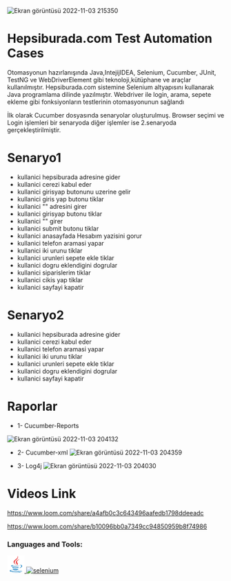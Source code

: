 ![Ekran görüntüsü 2022-11-03 215350](https://user-images.githubusercontent.com/98288587/199809871-319dd0da-69d9-4909-b4a6-db6390c3da03.png)

# Hepsiburada.com Test Automation Cases
Otomasyonun hazırlanışında Java,IntejijIDEA, Selenium, Cucumber, JUnit, TestNG ve WebDriverElement gibi teknoloji,kütüphane ve araçlar kullanılmıştır.
Hepsiburada.com sistemine Selenium altyapısını kullanarak Java programlama dilinde yazılmıştır.
Webdriver ile login, arama, sepete ekleme gibi fonksiyonların testlerinin otomasyonunun sağlandı

İlk olarak Cucumber dosyasında senaryolar oluşturulmuş. Browser seçimi ve Login işlemleri bir senaryoda diğer işlemler ise 2.senaryoda gerçekleştirilmiştir.
# Senaryo1
  * kullanici hepsiburada adresine gider
  * kullanici cerezi kabul eder
  * kullanici girisyap butonunu uzerine gelir
  * kullanici giris yap butonu tiklar
  * kullanici "<email>" adresini girer
  * kullanici girisyap butonu tiklar
  * kullanici "<sifre>" girer
  * kullanici submit butonu tiklar
  * kullanici anasayfada Hesabım yazisini gorur
  * kullanici telefon aramasi yapar
  * kullanici iki urunu tiklar
  * kullanici urunleri sepete ekle tiklar
  * kullanici dogru eklendigini dogrular
  * kullanici siparislerim tiklar
  * kullanici cikis yap tiklar
  * kullanici sayfayi kapatir

# Senaryo2
  * kullanici hepsiburada adresine gider
  * kullanici cerezi kabul eder
  * kullanici telefon aramasi yapar
  * kullanici iki urunu tiklar
  * kullanici urunleri sepete ekle tiklar
  * kullanici dogru eklendigini dogrular
  * kullanici sayfayi kapatir 
   
   # Raporlar
   * 1- Cucumber-Reports
  
![Ekran görüntüsü 2022-11-03 204132](https://user-images.githubusercontent.com/98288587/199819237-34fd148d-72f5-4842-b0e9-4ab9e0abc027.png)

   * 2- Cucumber-xml
![Ekran görüntüsü 2022-11-03 204359](https://user-images.githubusercontent.com/98288587/199918751-f3ebe812-c401-4b3e-a584-245b9cc4228f.png)

   * 3- Log4j
![Ekran görüntüsü 2022-11-03 204030](https://user-images.githubusercontent.com/98288587/199918941-8e99f351-834f-495b-9b8f-78c43b704dcf.png)
 
 # Videos Link
 https://www.loom.com/share/a4afb0c3c643496aafedb1798ddeeadc
 
 https://www.loom.com/share/b10096bb0a7349cc94850959b8f74986
   

   
<h3 align="left">Languages and Tools:</h3>
<p align="left"> <a href="https://www.java.com" target="_blank" rel="noreferrer"> <img src="https://raw.githubusercontent.com/devicons/devicon/master/icons/java/java-original.svg" alt="java" width="40" height="40"/> </a> <a href="https://www.selenium.dev" target="_blank" rel="noreferrer"> <img src="https://raw.githubusercontent.com/detain/svg-logos/780f25886640cef088af994181646db2f6b1a3f8/svg/selenium-logo.svg" alt="selenium" width="40" height="40"/> </a> </p>
